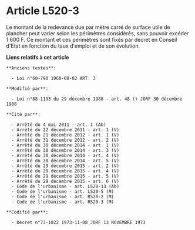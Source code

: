 # Article L520-3

Le montant de la redevance due par mètre carré de surface utile de plancher peut varier selon les périmètres considérés, sans
pouvoir excéder 1 600 F. Ce montant et ces périmètres sont fixés par décret en Conseil d'Etat en fonction du taux d'emploi et
de son évolution.

**Liens relatifs à cet article**

	**Anciens textes**:

	  - Loi n°60-790 1960-08-02 ART. 3

	**Modifié par**:

	  - Loi n°88-1193 du 29 décembre 1988 - art. 48 () JORF 30 décembre 1988

	**Cité par**:

	  - Arrêté du 4 mai 2011 - art. 1 (Ab)
	  - Arrêté du 22 décembre 2011 - art. 1 (V)
	  - Arrêté du 21 décembre 2012 - art. 1 (V)
	  - Arrêté du 31 décembre 2012 - art. 2 (V)
	  - Arrêté du 30 décembre 2014 - art. 1 (V)
	  - Arrêté du 30 décembre 2014 - art. 3 (V)
	  - Arrêté du 30 décembre 2014 - art. 4 (V)
	  - Arrêté du 30 décembre 2014 - art. 5 (V)
	  - Arrêté du 29 décembre 2015 - art. 2 (V)
	  - Arrêté du 29 décembre 2015 - art. 4 (V)
	  - Arrêté du 29 décembre 2015 - art. 5 (V)
	  - Arrêté du 29 décembre 2015 - art. 6 (V)
	  - Code de l'urbanisme - art. L520-13 (Ab)
	  - Code de l'urbanisme - art. L520-5 (M)
	  - Code de l'urbanisme - art. R520-2 (M)
	  - Code de l'urbanisme - art. R520-3 (M)

	**Codifié par**:

	  - Décret n°73-1022 1973-11-08 JORF 13 NOVEMBRE 1973
